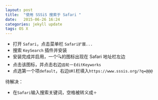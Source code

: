 ```yaml
---
layout: post
title:  "使用 SSSiS 搜索于 Safari "
date:   2015-06-26 16:24
categories: jekyll update
tags: OS X
---
```



- 打开 `Safari`，点击菜单栏 `Safari扩展...`
- 搜索 `KeySearch` 插件并安装
- 安装完成并启用，一个🔍的图标出现在 Safari 地址栏左边
- 点击该图标，并点击右边`齿轮`－`EditKeyworks`
- 点选第一个项`default`，右边`URl`栏填入`https://www.sssis.org/?q=@@@`

待解决：

* 在`Safari`输入搜索关键词，空格被转义成`＋`